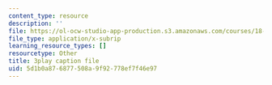 ```yaml
---
content_type: resource
description: ''
file: https://ol-ocw-studio-app-production.s3.amazonaws.com/courses/18-06sc-linear-algebra-fall-2011/5d1b0a876877508a9f92778ef7f46e97_MMWqGD4Urso.vtt
file_type: application/x-subrip
learning_resource_types: []
resourcetype: Other
title: 3play caption file
uid: 5d1b0a87-6877-508a-9f92-778ef7f46e97
---
```

